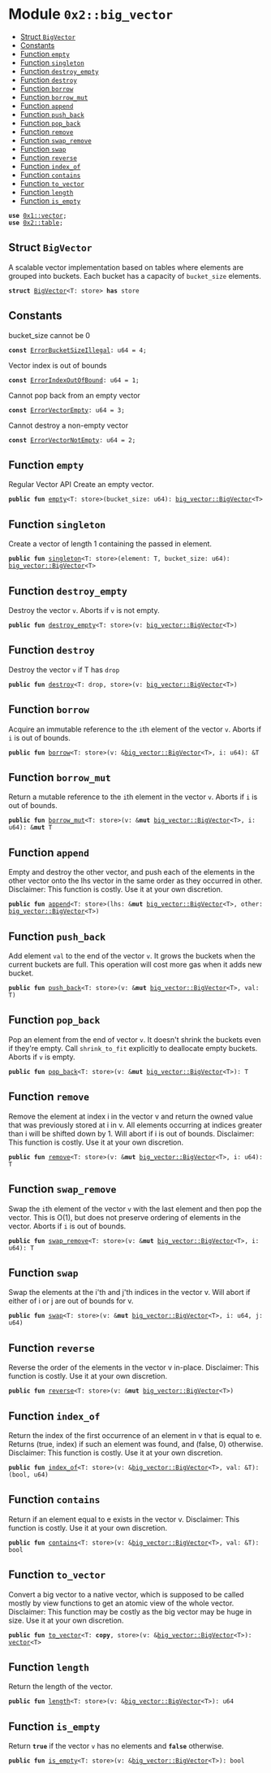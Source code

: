 
<a name="0x2_big_vector"></a>

# Module `0x2::big_vector`



-  [Struct `BigVector`](#0x2_big_vector_BigVector)
-  [Constants](#@Constants_0)
-  [Function `empty`](#0x2_big_vector_empty)
-  [Function `singleton`](#0x2_big_vector_singleton)
-  [Function `destroy_empty`](#0x2_big_vector_destroy_empty)
-  [Function `destroy`](#0x2_big_vector_destroy)
-  [Function `borrow`](#0x2_big_vector_borrow)
-  [Function `borrow_mut`](#0x2_big_vector_borrow_mut)
-  [Function `append`](#0x2_big_vector_append)
-  [Function `push_back`](#0x2_big_vector_push_back)
-  [Function `pop_back`](#0x2_big_vector_pop_back)
-  [Function `remove`](#0x2_big_vector_remove)
-  [Function `swap_remove`](#0x2_big_vector_swap_remove)
-  [Function `swap`](#0x2_big_vector_swap)
-  [Function `reverse`](#0x2_big_vector_reverse)
-  [Function `index_of`](#0x2_big_vector_index_of)
-  [Function `contains`](#0x2_big_vector_contains)
-  [Function `to_vector`](#0x2_big_vector_to_vector)
-  [Function `length`](#0x2_big_vector_length)
-  [Function `is_empty`](#0x2_big_vector_is_empty)


<pre><code><b>use</b> <a href="">0x1::vector</a>;
<b>use</b> <a href="table.md#0x2_table">0x2::table</a>;
</code></pre>



<a name="0x2_big_vector_BigVector"></a>

## Struct `BigVector`

A scalable vector implementation based on tables where elements are grouped into buckets.
Each bucket has a capacity of <code>bucket_size</code> elements.


<pre><code><b>struct</b> <a href="big_vector.md#0x2_big_vector_BigVector">BigVector</a>&lt;T: store&gt; <b>has</b> store
</code></pre>



<a name="@Constants_0"></a>

## Constants


<a name="0x2_big_vector_ErrorBucketSizeIllegal"></a>

bucket_size cannot be 0


<pre><code><b>const</b> <a href="big_vector.md#0x2_big_vector_ErrorBucketSizeIllegal">ErrorBucketSizeIllegal</a>: u64 = 4;
</code></pre>



<a name="0x2_big_vector_ErrorIndexOutOfBound"></a>

Vector index is out of bounds


<pre><code><b>const</b> <a href="big_vector.md#0x2_big_vector_ErrorIndexOutOfBound">ErrorIndexOutOfBound</a>: u64 = 1;
</code></pre>



<a name="0x2_big_vector_ErrorVectorEmpty"></a>

Cannot pop back from an empty vector


<pre><code><b>const</b> <a href="big_vector.md#0x2_big_vector_ErrorVectorEmpty">ErrorVectorEmpty</a>: u64 = 3;
</code></pre>



<a name="0x2_big_vector_ErrorVectorNotEmpty"></a>

Cannot destroy a non-empty vector


<pre><code><b>const</b> <a href="big_vector.md#0x2_big_vector_ErrorVectorNotEmpty">ErrorVectorNotEmpty</a>: u64 = 2;
</code></pre>



<a name="0x2_big_vector_empty"></a>

## Function `empty`

Regular Vector API
Create an empty vector.


<pre><code><b>public</b> <b>fun</b> <a href="big_vector.md#0x2_big_vector_empty">empty</a>&lt;T: store&gt;(bucket_size: u64): <a href="big_vector.md#0x2_big_vector_BigVector">big_vector::BigVector</a>&lt;T&gt;
</code></pre>



<a name="0x2_big_vector_singleton"></a>

## Function `singleton`

Create a vector of length 1 containing the passed in element.


<pre><code><b>public</b> <b>fun</b> <a href="big_vector.md#0x2_big_vector_singleton">singleton</a>&lt;T: store&gt;(element: T, bucket_size: u64): <a href="big_vector.md#0x2_big_vector_BigVector">big_vector::BigVector</a>&lt;T&gt;
</code></pre>



<a name="0x2_big_vector_destroy_empty"></a>

## Function `destroy_empty`

Destroy the vector <code>v</code>.
Aborts if <code>v</code> is not empty.


<pre><code><b>public</b> <b>fun</b> <a href="big_vector.md#0x2_big_vector_destroy_empty">destroy_empty</a>&lt;T: store&gt;(v: <a href="big_vector.md#0x2_big_vector_BigVector">big_vector::BigVector</a>&lt;T&gt;)
</code></pre>



<a name="0x2_big_vector_destroy"></a>

## Function `destroy`

Destroy the vector <code>v</code> if T has <code>drop</code>


<pre><code><b>public</b> <b>fun</b> <a href="big_vector.md#0x2_big_vector_destroy">destroy</a>&lt;T: drop, store&gt;(v: <a href="big_vector.md#0x2_big_vector_BigVector">big_vector::BigVector</a>&lt;T&gt;)
</code></pre>



<a name="0x2_big_vector_borrow"></a>

## Function `borrow`

Acquire an immutable reference to the <code>i</code>th element of the vector <code>v</code>.
Aborts if <code>i</code> is out of bounds.


<pre><code><b>public</b> <b>fun</b> <a href="big_vector.md#0x2_big_vector_borrow">borrow</a>&lt;T: store&gt;(v: &<a href="big_vector.md#0x2_big_vector_BigVector">big_vector::BigVector</a>&lt;T&gt;, i: u64): &T
</code></pre>



<a name="0x2_big_vector_borrow_mut"></a>

## Function `borrow_mut`

Return a mutable reference to the <code>i</code>th element in the vector <code>v</code>.
Aborts if <code>i</code> is out of bounds.


<pre><code><b>public</b> <b>fun</b> <a href="big_vector.md#0x2_big_vector_borrow_mut">borrow_mut</a>&lt;T: store&gt;(v: &<b>mut</b> <a href="big_vector.md#0x2_big_vector_BigVector">big_vector::BigVector</a>&lt;T&gt;, i: u64): &<b>mut</b> T
</code></pre>



<a name="0x2_big_vector_append"></a>

## Function `append`

Empty and destroy the other vector, and push each of the elements in the other vector onto the lhs vector in the
same order as they occurred in other.
Disclaimer: This function is costly. Use it at your own discretion.


<pre><code><b>public</b> <b>fun</b> <a href="big_vector.md#0x2_big_vector_append">append</a>&lt;T: store&gt;(lhs: &<b>mut</b> <a href="big_vector.md#0x2_big_vector_BigVector">big_vector::BigVector</a>&lt;T&gt;, other: <a href="big_vector.md#0x2_big_vector_BigVector">big_vector::BigVector</a>&lt;T&gt;)
</code></pre>



<a name="0x2_big_vector_push_back"></a>

## Function `push_back`

Add element <code>val</code> to the end of the vector <code>v</code>. It grows the buckets when the current buckets are full.
This operation will cost more gas when it adds new bucket.


<pre><code><b>public</b> <b>fun</b> <a href="big_vector.md#0x2_big_vector_push_back">push_back</a>&lt;T: store&gt;(v: &<b>mut</b> <a href="big_vector.md#0x2_big_vector_BigVector">big_vector::BigVector</a>&lt;T&gt;, val: T)
</code></pre>



<a name="0x2_big_vector_pop_back"></a>

## Function `pop_back`

Pop an element from the end of vector <code>v</code>. It doesn't shrink the buckets even if they're empty.
Call <code>shrink_to_fit</code> explicitly to deallocate empty buckets.
Aborts if <code>v</code> is empty.


<pre><code><b>public</b> <b>fun</b> <a href="big_vector.md#0x2_big_vector_pop_back">pop_back</a>&lt;T: store&gt;(v: &<b>mut</b> <a href="big_vector.md#0x2_big_vector_BigVector">big_vector::BigVector</a>&lt;T&gt;): T
</code></pre>



<a name="0x2_big_vector_remove"></a>

## Function `remove`

Remove the element at index i in the vector v and return the owned value that was previously stored at i in v.
All elements occurring at indices greater than i will be shifted down by 1. Will abort if i is out of bounds.
Disclaimer: This function is costly. Use it at your own discretion.


<pre><code><b>public</b> <b>fun</b> <a href="big_vector.md#0x2_big_vector_remove">remove</a>&lt;T: store&gt;(v: &<b>mut</b> <a href="big_vector.md#0x2_big_vector_BigVector">big_vector::BigVector</a>&lt;T&gt;, i: u64): T
</code></pre>



<a name="0x2_big_vector_swap_remove"></a>

## Function `swap_remove`

Swap the <code>i</code>th element of the vector <code>v</code> with the last element and then pop the vector.
This is O(1), but does not preserve ordering of elements in the vector.
Aborts if <code>i</code> is out of bounds.


<pre><code><b>public</b> <b>fun</b> <a href="big_vector.md#0x2_big_vector_swap_remove">swap_remove</a>&lt;T: store&gt;(v: &<b>mut</b> <a href="big_vector.md#0x2_big_vector_BigVector">big_vector::BigVector</a>&lt;T&gt;, i: u64): T
</code></pre>



<a name="0x2_big_vector_swap"></a>

## Function `swap`

Swap the elements at the i'th and j'th indices in the vector v. Will abort if either of i or j are out of bounds
for v.


<pre><code><b>public</b> <b>fun</b> <a href="big_vector.md#0x2_big_vector_swap">swap</a>&lt;T: store&gt;(v: &<b>mut</b> <a href="big_vector.md#0x2_big_vector_BigVector">big_vector::BigVector</a>&lt;T&gt;, i: u64, j: u64)
</code></pre>



<a name="0x2_big_vector_reverse"></a>

## Function `reverse`

Reverse the order of the elements in the vector v in-place.
Disclaimer: This function is costly. Use it at your own discretion.


<pre><code><b>public</b> <b>fun</b> <a href="big_vector.md#0x2_big_vector_reverse">reverse</a>&lt;T: store&gt;(v: &<b>mut</b> <a href="big_vector.md#0x2_big_vector_BigVector">big_vector::BigVector</a>&lt;T&gt;)
</code></pre>



<a name="0x2_big_vector_index_of"></a>

## Function `index_of`

Return the index of the first occurrence of an element in v that is equal to e. Returns (true, index) if such an
element was found, and (false, 0) otherwise.
Disclaimer: This function is costly. Use it at your own discretion.


<pre><code><b>public</b> <b>fun</b> <a href="big_vector.md#0x2_big_vector_index_of">index_of</a>&lt;T: store&gt;(v: &<a href="big_vector.md#0x2_big_vector_BigVector">big_vector::BigVector</a>&lt;T&gt;, val: &T): (bool, u64)
</code></pre>



<a name="0x2_big_vector_contains"></a>

## Function `contains`

Return if an element equal to e exists in the vector v.
Disclaimer: This function is costly. Use it at your own discretion.


<pre><code><b>public</b> <b>fun</b> <a href="big_vector.md#0x2_big_vector_contains">contains</a>&lt;T: store&gt;(v: &<a href="big_vector.md#0x2_big_vector_BigVector">big_vector::BigVector</a>&lt;T&gt;, val: &T): bool
</code></pre>



<a name="0x2_big_vector_to_vector"></a>

## Function `to_vector`

Convert a big vector to a native vector, which is supposed to be called mostly by view functions to get an
atomic view of the whole vector.
Disclaimer: This function may be costly as the big vector may be huge in size. Use it at your own discretion.


<pre><code><b>public</b> <b>fun</b> <a href="big_vector.md#0x2_big_vector_to_vector">to_vector</a>&lt;T: <b>copy</b>, store&gt;(v: &<a href="big_vector.md#0x2_big_vector_BigVector">big_vector::BigVector</a>&lt;T&gt;): <a href="">vector</a>&lt;T&gt;
</code></pre>



<a name="0x2_big_vector_length"></a>

## Function `length`

Return the length of the vector.


<pre><code><b>public</b> <b>fun</b> <a href="big_vector.md#0x2_big_vector_length">length</a>&lt;T: store&gt;(v: &<a href="big_vector.md#0x2_big_vector_BigVector">big_vector::BigVector</a>&lt;T&gt;): u64
</code></pre>



<a name="0x2_big_vector_is_empty"></a>

## Function `is_empty`

Return <code><b>true</b></code> if the vector <code>v</code> has no elements and <code><b>false</b></code> otherwise.


<pre><code><b>public</b> <b>fun</b> <a href="big_vector.md#0x2_big_vector_is_empty">is_empty</a>&lt;T: store&gt;(v: &<a href="big_vector.md#0x2_big_vector_BigVector">big_vector::BigVector</a>&lt;T&gt;): bool
</code></pre>
